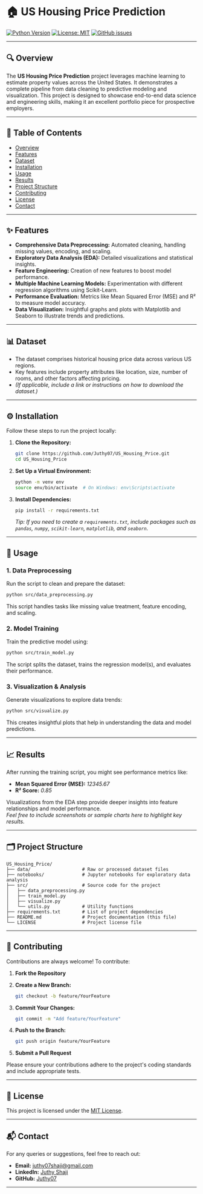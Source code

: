 # 🏠 US Housing Price Prediction

[![Python Version](https://img.shields.io/badge/Python-3.x-blue)](https://www.python.org/) [![License: MIT](https://img.shields.io/badge/License-MIT-green.svg)](LICENSE) [![GitHub issues](https://img.shields.io/github/issues/Juthy07/US_Housing_Price)](https://github.com/Juthy07/US_Housing_Price/issues)

---

## 🔍 Overview

The **US Housing Price Prediction** project leverages machine learning to estimate property values across the United States. It demonstrates a complete pipeline from data cleaning to predictive modeling and visualization. This project is designed to showcase end-to-end data science and engineering skills, making it an excellent portfolio piece for prospective employers.

---

## 📑 Table of Contents

- [Overview](#-overview)
- [Features](#-features)
- [Dataset](#-dataset)
- [Installation](#-installation)
- [Usage](#-usage)
- [Results](#-results)
- [Project Structure](#-project-structure)
- [Contributing](#-contributing)
- [License](#-license)
- [Contact](#-contact)

---

## ✨ Features

- **Comprehensive Data Preprocessing:** Automated cleaning, handling missing values, encoding, and scaling.
- **Exploratory Data Analysis (EDA):** Detailed visualizations and statistical insights.
- **Feature Engineering:** Creation of new features to boost model performance.
- **Multiple Machine Learning Models:** Experimentation with different regression algorithms using Scikit-Learn.
- **Performance Evaluation:** Metrics like Mean Squared Error (MSE) and R² to measure model accuracy.
- **Data Visualization:** Insightful graphs and plots with Matplotlib and Seaborn to illustrate trends and predictions.

---

## 📊 Dataset

- The dataset comprises historical housing price data across various US regions.
- Key features include property attributes like location, size, number of rooms, and other factors affecting pricing.
- *(If applicable, include a link or instructions on how to download the dataset.)*

---

## ⚙️ Installation

Follow these steps to run the project locally:

1. **Clone the Repository:**

   ```bash
   git clone https://github.com/Juthy07/US_Housing_Price.git
   cd US_Housing_Price
   ```

2. **Set Up a Virtual Environment:**

   ```bash
   python -m venv env
   source env/bin/activate  # On Windows: env\Scripts\activate
   ```

3. **Install Dependencies:**

   ```bash
   pip install -r requirements.txt
   ```

   *Tip: If you need to create a `requirements.txt`, include packages such as `pandas`, `numpy`, `scikit-learn`, `matplotlib`, and `seaborn`.*

---

## 🚀 Usage

### 1. Data Preprocessing

Run the script to clean and prepare the dataset:

```bash
python src/data_preprocessing.py
```

This script handles tasks like missing value treatment, feature encoding, and scaling.

### 2. Model Training

Train the predictive model using:

```bash
python src/train_model.py
```

The script splits the dataset, trains the regression model(s), and evaluates their performance.

### 3. Visualization & Analysis

Generate visualizations to explore data trends:

```bash
python src/visualize.py
```

This creates insightful plots that help in understanding the data and model predictions.

---

## 📈 Results

After running the training script, you might see performance metrics like:

- **Mean Squared Error (MSE):** *12345.67*
- **R² Score:** *0.85*

Visualizations from the EDA step provide deeper insights into feature relationships and model performance.  
*Feel free to include screenshots or sample charts here to highlight key results.*

---

## 🗂️ Project Structure

```
US_Housing_Price/
├── data/                   # Raw or processed dataset files
├── notebooks/              # Jupyter notebooks for exploratory data analysis
├── src/                    # Source code for the project
│   ├── data_preprocessing.py
│   ├── train_model.py
│   ├── visualize.py
│   └── utils.py            # Utility functions
├── requirements.txt        # List of project dependencies
├── README.md               # Project documentation (this file)
└── LICENSE                 # Project license file
```

---

## 🤝 Contributing

Contributions are always welcome! To contribute:

1. **Fork the Repository**
2. **Create a New Branch:**

   ```bash
   git checkout -b feature/YourFeature
   ```

3. **Commit Your Changes:**

   ```bash
   git commit -m "Add feature/YourFeature"
   ```

4. **Push to the Branch:**

   ```bash
   git push origin feature/YourFeature
   ```

5. **Submit a Pull Request**

Please ensure your contributions adhere to the project's coding standards and include appropriate tests.

---

## 📜 License

This project is licensed under the [MIT License](LICENSE).

---

## 📬 Contact

For any queries or suggestions, feel free to reach out:

- **Email:** [juthy07shaji@gmail.com](mailto:juthy07shaji@gmail.com)
- **LinkedIn:** [Juthy Shaji](https://www.linkedin.com/in/juthy-shaji/)
- **GitHub:** [Juthy07](https://github.com/Juthy07)

---
